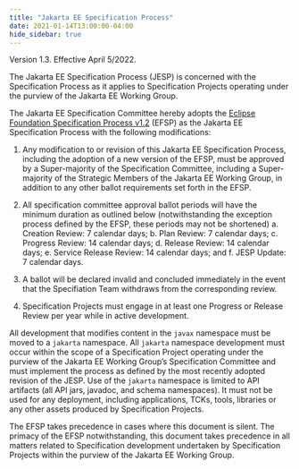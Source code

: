 ```yaml
---
title: "Jakarta EE Specification Process"
date: 2021-01-14T13:00:00-04:00
hide_sidebar: true
---
```


Version 1.3. Effective April 5/2022.

The Jakarta EE Specification Process (JESP) is concerned with the Specification Process as it applies to Specification Projects operating under the purview of the Jakarta EE Working Group. 

The Jakarta EE Specification Committee hereby adopts the [Eclipse Foundation Specification Process v1.2](https://www.eclipse.org/projects/efsp?version=1.2) (EFSP) as the Jakarta EE Specification Process with the following modifications:

1. Any modification to or revision of this Jakarta EE Specification Process, including the adoption of a new version of the EFSP, must be approved by a Super-majority of the Specification Committee, including a Super-majority of the Strategic Members of the Jakarta EE Working Group, in addition to any other ballot requirements set forth in the EFSP.
2. All specification committee approval ballot periods will have the minimum duration as outlined below (notwithstanding the exception process defined by the EFSP, these periods may not be shortened)
  a. Creation Review: 7 calendar days;
  b. Plan Review:  7 calendar days;
  c. Progress Review: 14 calendar days;
  d. Release Review: 14 calendar days;
  e. Service Release Review: 14 calendar days; and
  f. JESP Update: 7 calendar days.

3. A ballot will be declared invalid and concluded immediately in the event that the Specifiation Team withdraws from the corresponding review.
4. Specification Projects must engage in at least one Progress or Release Review  per year while in active development.

All development that modifies content in the `javax` namespace must be moved to a `jakarta` namespace. All `jakarta` namespace development must occur within the scope of a Specification Project operating under the purview of the Jakarta EE Working Group’s Specification Committee and must implement the process as defined by the most recently adopted revision of the JESP.
Use of the `jakarta` namespace is limited to API artifacts (all API jars, javadoc, and schema namespaces).
It must not be used for any deployment, including applications, TCKs, tools, libraries or any other assets produced by Specification Projects.

The EFSP takes precedence in cases where this document is silent. The primacy of the EFSP notwithstanding, this document takes precedence in all matters related to Specification development undertaken by Specification Projects within the purview of the Jakarta EE Working Group.
